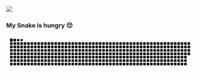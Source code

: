 ![](https://github.com/ThamerMalki/pepe-dancing.gif)


### My Snake is hungry 😔

<picture>
  <source media="(prefers-color-scheme: dark)" srcset="https://raw.githubusercontent.com/ThamerMalki/ThamerMalki/output/github-contribution-grid-snake-dark.svg">
  <source media="(prefers-color-scheme: light)" srcset="https://raw.githubusercontent.com/ThamerMalki/ThamerMalki/output/github-contribution-grid-snake.svg">
  <img alt="github contribution grid snake animation" src="https://raw.githubusercontent.com/ThamerMalki/ThamerMalki/output/github-contribution-grid-snake.svg">
</picture>

<!--
**ThamerMalki/ThamerMalki** is a ✨ _special_ ✨ repository because its `README.md` (this file) appears on your GitHub profile.

Here are some ideas to get you started:

- 🔭 I’m currently working on ...
- 🌱 I’m currently learning ...
- 👯 I’m looking to collaborate on ...
- 🤔 I’m looking for help with ...
- 💬 Ask me about ...
- 📫 How to reach me: ...
- 😄 Pronouns: ...
- ⚡ Fun fact: ...
-->
